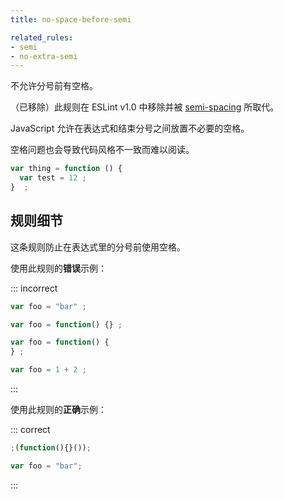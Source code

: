 ```yaml
---
title: no-space-before-semi

related_rules:
- semi
- no-extra-semi
---
```


不允许分号前有空格。

（已移除）此规则在 ESLint v1.0 中移除并被 [semi-spacing](semi-spacing) 所取代。

JavaScript 允许在表达式和结束分号之间放置不必要的空格。

空格问题也会导致代码风格不一致而难以阅读。

```js
var thing = function () {
  var test = 12 ;
}  ;
```

## 规则细节

这条规则防止在表达式里的分号前使用空格。

使用此规则的**错误**示例：

::: incorrect

```js
var foo = "bar" ;

var foo = function() {} ;

var foo = function() {
} ;

var foo = 1 + 2 ;
```

:::

使用此规则的**正确**示例：

::: correct

```js
;(function(){}());

var foo = "bar";
```

:::
